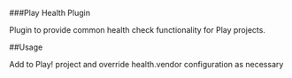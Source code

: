 ###Play Health Plugin

Plugin to provide common health check functionality for Play projects.

##Usage

Add to Play! project and override health.vendor configuration as necessary



